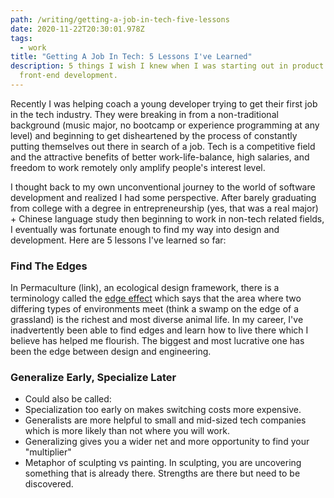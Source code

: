 ```yaml
---
path: /writing/getting-a-job-in-tech-five-lessons
date: 2020-11-22T20:30:01.978Z
tags:
  - work
title: "Getting A Job In Tech: 5 Lessons I've Learned"
description: 5 things I wish I knew when I was starting out in product design &
  front-end development.
---
```


Recently I was helping coach a young developer trying to get their first job in the tech industry. They were breaking in from a non-traditional background (music major, no bootcamp or experience programming at any level) and beginning to get disheartened by the process of constantly putting themselves out there in search of a job. Tech is a competitive field and the attractive benefits of better work-life-balance, high salaries, and freedom to work remotely only amplify people's interest level.

I thought back to my own unconventional journey to the world of software development and realized I had some perspective. After barely graduating from college with a degree in entrepreneurship (yes, that was a real major) + Chinese language study then beginning to work in non-tech related fields, I eventually was fortunate enough to find my way into design and development. Here are 5 lessons I've learned so far:

### Find The Edges

In Permaculture (link), an ecological design framework, there is a terminology called the [edge effect](https://www.permaculturenews.org/2016/08/31/defining-edge-simple-terms/) which says that the area where two differing types of environments meet (think a swamp on the edge of a grassland) is the richest and most diverse animal life. In my career, I've inadvertently been able to find edges and learn how to live there which I believe has helped me flourish. The biggest and most lucrative one has been the edge between design and engineering.

### Generalize Early, Specialize Later

- Could also be called:
- Specialization too early on makes switching costs more expensive.
- Generalists are more helpful to small and mid-sized tech companies which is more likely than not where you will work.
- Generalizing gives you a wider net and more opportunity to find your "multiplier"
- Metaphor of sculpting vs painting. In sculpting, you are uncovering something that is already there. Strengths are there but need to be discovered.
